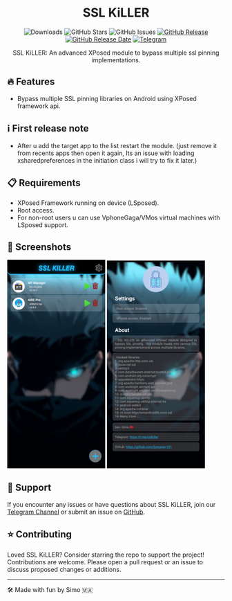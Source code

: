 <div align="center">
  

# SSL KiLLER

![Downloads](https://img.shields.io/github/downloads/Xposed-Modules-Repo/com.simo.ssl.killer/total)
![GitHub Stars](https://img.shields.io/github/stars/Xposed-Modules-Repo/com.simo.ssl.killer)
![GitHub Issues](https://img.shields.io/github/issues/Xposed-Modules-Repo/com.simo.ssl.killer)
[![GitHub Release](https://img.shields.io/github/v/release/Xposed-Modules-Repo/com.simo.ssl.killer)](https://github.com/Xposed-Modules-Repo/com.simo.ssl.killer/releases)
[![GitHub Release Date](https://img.shields.io/github/release-date/Xposed-Modules-Repo/com.simo.ssl.killer)](https://github.com/Xposed-Modules-Repo/com.simo.ssl.killer/releases)
[![Telegram](https://img.shields.io/badge/Telegram-Channel-blue.svg?logo=telegram)](https://t.me/sslkiller)

SSL KiLLER: An advanced XPosed module to bypass multiple ssl pinning implementations.
</div>

## 🔥 Features

- Bypass multiple SSL pinning libraries on Android using XPosed framework api.

## ℹ️ First release note

- After u add the target app to the list restart the module. (just remove it from recents apps then open it again,
Its an issue with loading xsharedpreferences in the initiation class i will try to fix it later.)

## 📋 Requirements

- XPosed Framework running on device (LSposed).
- Root access.
- For non-root users u can use VphoneGaga/VMos virtual machines with LSposed support.

## 📱 Screenshots
<p float="left">
  <img src="https://raw.githubusercontent.com/Xposed-Modules-Repo/com.simo.ssl.killer/main/2.png" width="45%" />
  <img src="https://raw.githubusercontent.com/Xposed-Modules-Repo/com.simo.ssl.killer/main/1.png" width="45%" /> 
</p>

## 💬 Support

If you encounter any issues or have questions about SSL KiLLER, join our [Telegram Channel](https://t.me/sslkiller) or submit an issue on [GitHub](https://github.com/Xposed-Modules-Repo/com.simo.ssl.killer/issues).

## ⭐ Contributing

Loved SSL KiLLER? Consider starring the repo to support the project! Contributions are welcome. Please open a pull request or an issue to discuss proposed changes or additions.

---

🛠️ Made with fun by Simo 🇲🇦
